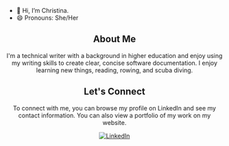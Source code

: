 - 👋 Hi, I’m Christina. 
- 😄 Pronouns: She/Her

<div align="center">
    <h2> About Me</h2>
    <p>I'm a technical writer with a background in higher education and enjoy using my writing skills to create clear, concise software documentation.  I enjoy learning new things, reading, rowing, and scuba diving.</p>
</div>
<div align="center">
    <h2> Let's Connect</h2>
    <p>To connect with me, you can browse my profile on LinkedIn and see my contact information. You can also view a portfolio of my work on my website. </p>
</div>
<div align="center">
    <!-- Replace href with your links -->
    <a href="https://https://www.linkedin.com/in/christina-prosnak-073845241/">
        <img src="https://img.shields.io/badge/LinkedIn-0077B5?style=for-the-badge&logo=linkedin&logoColor=white" alt="LinkedIn"/>
    </a>
</div>



<!---
CSProsnak/CSProsnak is a ✨ special ✨ repository because its `README.md` (this file) appears on your GitHub profile.
You can click the Preview link to take a look at your changes.
--->
